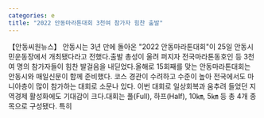 ```yaml
---
categories: e
title: "2022 안동마라톤대회 3천여 참가자 힘찬 출발"
---
```

【안동씨원뉴스】 안동시는 3년 만에 돌아온 "2022 안동마라톤대회"이 25일 안동시민운동장에서 개최됐다라고 전했다.출발 총성이 울려 퍼지자 전국마라톤동호인 등 3천여 명의 참가자들이 힘찬 발걸음을 내딛었다.올해로 15회째를 맞는 안동마라톤대회는 안동시와 매일신문이 함께 준비했다. 코스 경관이 수려하고 수준이 높아 전국에서도 마니아층이 많이 참가하는 대회로 소문나 있다. 이번 대회로 일상회복과 움추려 들었던 지역경제 활성화에도 기대감이 크다.대회는 풀(Full), 하프(Half), 10㎞, 5㎞ 등 총 4개 종목으로 구성됐다. 특히